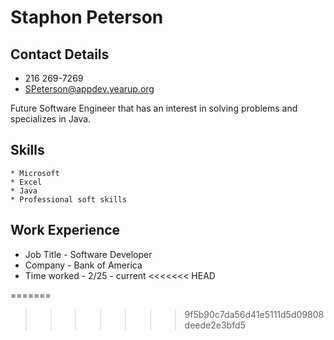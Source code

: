 # Staphon Peterson
## Contact Details
* 216 269-7269
* SPeterson@appdev.yearup.org

Future Software Engineer that has an interest in solving problems and specializes in Java.
## Skills
    * Microsoft
    * Excel
    * Java
    * Professional soft skills
## Work Experience
* Job Title - Software Developer
* Company - Bank of America
* Time worked - 2/25 - current
<<<<<<< HEAD


=======
>>>>>>> 9f5b90c7da56d41e5111d5d09808deede2e3bfd5
